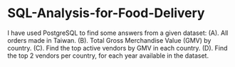 # SQL-Analysis-for-Food-Delivery
I have used PostgreSQL to find some answers from a given dataset:
(A). All orders made in Taiwan.
(B). Total Gross Merchandise Value (GMV) by country.
(C). Find the top active vendors by GMV in each country.
(D). Find the top 2 vendors per country, for each year available in the dataset.
